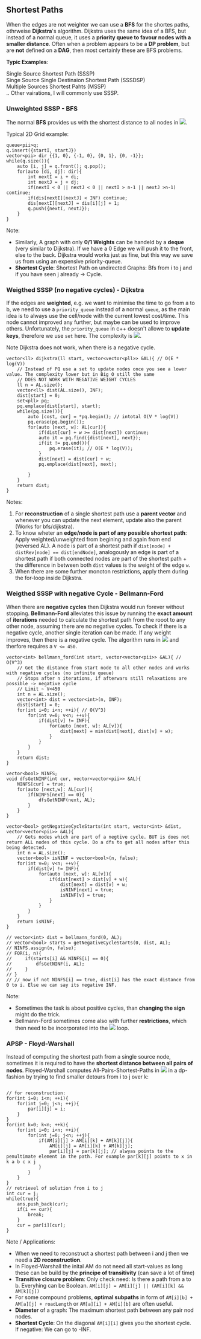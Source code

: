 ## Shortest Paths

When the edges are not weighter we can use a **BFS** for the shortes paths, othrweise **Dijkstra**'s algorithm.
Dijkstra uses the same idea of a BFS, but instead of a normal queue, it uses a **priority queue to favour nodes with a smaller distance**.
Often when a problem appears to be a **DP problem**, but are **not** defined on a **DAG**, then most certainly these are BFS problems.

**Typic Examples**:

Single Source Shortest Path (SSSP) </br>
Singe Source Single Destinaion Shortest Path (SSSDSP) </br>
Multiple Sources Shortest Pahts (MSSP) </br>
.. Other vairations, I will commonly use SSSP.

### Unweighted SSSP - BFS

The normal **BFS** provides us with the shortest distance to all nodes in <img src="https://render.githubusercontent.com/render/math?math=O(V %2B E)">.

Typical 2D Grid example:
```
queue<pii>q; 
q.insert({startI, startJ})
vector<pii> dir {{1, 0}, {-1, 0}, {0, 1}, {0, -1}};
while(q.size()){
    auto [i, j] = q.front(); q.pop();
    for(auto [di, dj]: dir){
        int nextI = i + di;
        int nextJ = j + dj;
        if(nextI < 0 || nextJ < 0 || nextI > n-1 || nextJ >n-1) continue;
        if(dis[nextI][nextJ] < INF) continue;
        dis[nextI][nextJ] = dis[i][j] + 1;
        q.push({nextI, nextJ});
    }
}
```

Note: 
- Similarly, A graph with only **0/1 Weights** can be handeld by a **deque** (very similar to Dijkstra). If we have a 0 Edge we will push it to the front, else to the back. Dijkstra would works just as fine, but this way we save us from using an expensive priority-queue.
- **Shortest Cycle**: Shortest Path on undirected Graphs: Bfs from i to j and if you have seen j already -> Cycle. 


### Weigthed SSSP (no negative cycles) - Dijkstra

If the edges are **weighted**, e.g. we want to minimise the time to go from a to b, we need to use a `priority_queue` instead of a normal `queue`, as the main idea is to always use the cell/node with the current lowest cost/time. This node cannot improved any further, but maybe can be used to improve others.
Unfortunately, the `priority_queue` in c++ doesn't allowe to **update keys**, therefore we use `set` here. The complexity is <img src="https://render.githubusercontent.com/render/math?math=O((V %2B E) \log V)">.

Note Dijkstra does not work, when there is a negative cycle.


```
vector<ll> dijkstra(ll start, vector<vector<pll>> &AL){ // O(E * log(V))
    // Instead of PQ use a set to update nodes once you see a lower value. The complexity lower but in Big O still the same
    // DOES NOT WORK WITH NEGATIVE WEIGHT CYCLES
    ll n = AL.size();
    vector<ll> dist(AL.size(), INF);
    dist[start] = 0;
    set<pll> pq;
    pq.emplace(dist[start], start);
    while(pq.size()){
        auto [cost, cur] = *pq.begin(); // intotal O(V * log(V))
        pq.erase(pq.begin());
        for(auto [next, w]: AL[cur]){
            if(dist[cur] + w >= dist[next]) continue;
            auto it = pq.find({dist[next], next});
            if(it != pq.end()){
                pq.erase(it); // O(E * log(V));
            }
            dist[next] = dist[cur] + w;
            pq.emplace(dist[next], next);

        }
    }
    return dist;
}
```

Notes:
1. For **reconstruction** of a single shortest path use a **parent vector** and whenever you can update the next element, update also the parent (Works for bfs/dijkstra).
2. To know wheter an **edge/node is part of any possible shortest path**: Apply weighted/unweighted from begining and again from end (reversed AL).
A node is part of a shortest path if `dist[node] + distRev[node] == dist[endNode]`, analogously an edge is part of a shortest path if both connected nodes are part of the shortest path + the difference in between both `dist` values is the weight of the edge `w`.
3. When there are some further monoton restrictions, apply them during the for-loop inside Dijkstra.

### Weigthed SSSP with negative Cycle - Bellmann-Ford
When there are **negative cycles** then Dijkstra would run forever without stopping. **Bellmann-Ford** alleviates this issue by running the **exact amount** of **iterations** needed to calculate the shortest path from the rooot to any other node, assuming there are no negative cycles. To check if there is a negative cycle, another single iteration can be made. If any weight improves, then there is a negative cycle. The algorithm runs in <img src="https://render.githubusercontent.com/render/math?math=O(V^3)"> and therfore requires a `V <= 450`.

```
vector<int> bellmann_ford(int start, vector<vector<pii>> &AL){ // O(V^3)
    // Get the distance from start node to all other nodes and works with negative cycles (no infinite queue)
    // Stops after n iterations, if afterwars still relaxations are possible -> negative cycle
    // Limit ~ V<450
    int n = AL.size();
    vector<int> dist = vector<int>(n, INF);
    dist[start] = 0;
    for(int i=0; i<n; ++i){ // O(V^3)
        for(int v=0; v<n; ++v){
            if(dist[v] != INF){
                for(auto [next, w]: AL[v]){
                    dist[next] = min(dist[next], dist[v] + w);
                }
            }
        }
    }
    return dist;
}

vector<bool> NINFS;
void dfsGetNINF(int cur, vector<vector<pii>> &AL){
    NINFS[cur] = true;
    for(auto [next,w]: AL[cur]){
        if(NINFS[next] == 0){
            dfsGetNINF(next, AL);
        }
    }
}

vector<bool> getNegativeCycleStarts(int start, vector<int> &dist, vector<vector<pii>> &AL){
    // Gets nodes which are part of a negtive cycle. BUT is does not return ALL nodes of this cycle. Do a dfs to get all nodes after this being detected.
    int n = AL.size();
    vector<bool> isNINF = vector<bool>(n, false);
    for(int v=0; v<n; ++v){
        if(dist[v] != INF){
            for(auto [next, w]: AL[v]){
                if(dist[next] > dist[v] + w){
                    dist[next] = dist[v] + w;
                    isNINF[next] = true;
                    isNINF[v] = true;
                }
            }
        }
    }
    return isNINF;
}

// vector<int> dist = bellmann_ford(0, AL);
// vector<bool> starts = getNegativeCycleStarts(0, dist, AL);
// NINFS.assign(n, false);
// FOR(i, n){
//     if(starts[i] && NINFS[i] == 0){
//         dfsGetNINF(i, AL);
//     }
// }
// // now if not NINFS[i] == true, dist[i] has the exact distance from 0 to i. Else we can say its negative INF.

```
Note: 
- Sometimes the task is about positive cycles, than **changing the sign** might do the trick.
- Bellmann-Ford sometimes come also with further **restrictions**, which then need to be incorporated into the <img src="https://render.githubusercontent.com/render/math?math=O(V^3)"> loop.

### APSP - Floyd-Warshall
Instead of computing the shortest path from a single source node, sometimes it is required to have the **shortest distance between all pairs of nodes**.
Floyed-Warshall computes All-Pairs-Shortest-Paths in <img src="https://render.githubusercontent.com/render/math?math=O(V^3)"> in a dp-fashion by trying to find smaller detours from i to j over k:
```

// for reconstruction:
for(int i=0; i<n; ++i){
    for(int j=0; j<n; ++j){
        par[i][j] = i;
    }
}
for(int k=0; k<n; ++k){
    for(int i=0; i<n; ++i){
        for(int j=0; j<n; ++j){
            if(AM[i][j] > AM[i][k] + AM[k][j]){
                AM[i][j] = AM[i][k] + AM[k][j];
                par[i][j] = par[k][j]; // alwyas points to the penultimate element in the path. For example par[k][j] points to x in  k a b c x j
            }
        }
    }
}
// retrievel of solution from i to j
int cur = j;
while(true){
    ans.push_back(cur);
    if(i == cur){
        break;
    }
    cur = par[i][cur];
}
```
Note / Applications:
- When we need to reconstruct a shortest path between i and j then we need a **2D reconstruction**.
- In Floyed-Warshall the inital AM do not need all start-values as long these can be build by the **principe of transitivity** (can save a lot of time)
- **Transitive closure problem**: Only check need: Is there a path from a to b. Everyhing can be Boolean. `AM[i][j] = AM[i][j] || (AM[i][k] && AM[k][j])`
- For some compound problems, **optimal subpaths** in form of `AM[i][b] + AM[a][j] + roadLength` or `AM[a][i] + AM[i][b]` are often useful.
- **Diameter** of a graph: The maximum shortest path between any pair nod nodes.
- **Shortest Cycle**: On the diagonal `AM[i][i]` gives you the shortest cycle. If negative: We can go to -INF.



